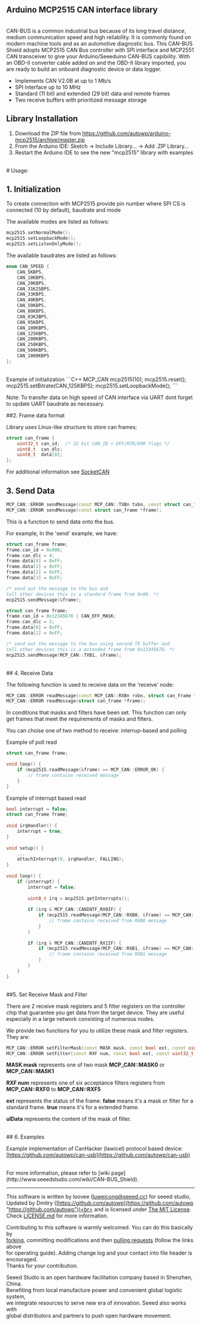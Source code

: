 Arduino MCP2515 CAN interface library
---------------------------------------------------------


<br>
CAN-BUS is a common industrial bus because of its long travel distance, medium communication speed and high reliability. It is commonly found on modern machine tools and as an automotive diagnostic bus. This CAN-BUS Shield adopts MCP2515 CAN Bus controller with SPI interface and MCP2551 CAN transceiver to give your Arduino/Seeeduino CAN-BUS capibility. With an OBD-II converter cable added on and the OBD-II library imported, you are ready to build an onboard diagnostic device or data logger.

- Implements CAN V2.0B at up to 1 Mb/s
- SPI Interface up to 10 MHz
- Standard (11 bit) and extended (29 bit) data and remote frames
- Two receive buffers with prioritized message storage

## Library Installation

1. Download the ZIP file from https://github.com/autowp/arduino-mcp2515/archive/master.zip
2. From the Arduino IDE: Sketch -> Include Library... -> Add .ZIP Library...
3. Restart the Arduino IDE to see the new "mcp2515" library with examples


<br>
# Usage:



## 1. Initialization

To create connection with MCP2515 provide pin number where SPI CS is connected (10 by default), baudrate and mode

The available modes are listed as follows:
```C++
mcp2515.setNormalMode();
mcp2515.setLoopbackMode();
mcp2515.setListenOnlyMode();
```
The available baudrates are listed as follows:
```C++
enum CAN_SPEED {
    CAN_5KBPS,
    CAN_10KBPS,
    CAN_20KBPS,
    CAN_31K25BPS,
    CAN_33KBPS,
    CAN_40KBPS,
    CAN_50KBPS,
    CAN_80KBPS,
    CAN_83K3BPS,
    CAN_95KBPS,
    CAN_100KBPS,
    CAN_125KBPS,
    CAN_200KBPS,
    CAN_250KBPS,
    CAN_500KBPS,
    CAN_1000KBPS
};
```

<br>
Example of initialization
```C++
MCP_CAN mcp2515(10);
mcp2515.reset();
mcp2515.setBitrate(CAN_125KBPS);
mcp2515.setLoopbackMode();
```
<br>

Note: To transfer data on high speed of CAN interface via UART dont forget to update UART baudrate as necessary.

##2. Frame data format

Library uses Linux-like structure to store can frames;
```C++
struct can_frame {
    uint32_t can_id;  /* 32 bit CAN_ID + EFF/RTR/ERR flags */
    uint8_t  can_dlc;
    uint8_t  data[8];
};
```
For additional information see [SocketCAN](https://www.kernel.org/doc/Documentation/networking/can.txt)

## 3. Send Data
```C++
MCP_CAN::ERROR sendMessage(const MCP_CAN::TXBn txbn, const struct can_frame *frame);
MCP_CAN::ERROR sendMessage(const struct can_frame *frame);
```

This is a function to send data onto the bus. 

For example, In the 'send' example, we have:

```C++
struct can_frame frame;
frame.can_id = 0x000;
frame.can_dlc = 4;
frame.data[0] = 0xFF;
frame.data[1] = 0xFF;
frame.data[2] = 0xFF;
frame.data[3] = 0xFF;

/* send out the message to the bus and 
tell other devices this is a standard frame from 0x00. */
mcp2515.sendMessage(&frame);
```

```C++
struct can_frame frame;
frame.can_id = 0x12345678 | CAN_EFF_MASK;
frame.can_dlc = 2;
frame.data[0] = 0xFF;
frame.data[1] = 0xFF;

/* send out the message to the bus using second TX buffer and 
tell other devices this is a extended frame from 0x12345678. */
mcp2515.sendMessage(MCP_CAN::TXB1, &frame);
```


<br>
## 4. Receive Data

The following function is used to receive data on the 'receive' node:

```C++
MCP_CAN::ERROR readMessage(const MCP_CAN::RXBn rxbn, struct can_frame *frame);
MCP_CAN::ERROR readMessage(struct can_frame *frame);
```

In conditions that masks and filters have been set. This function can only get frames that meet the requirements of masks and filters.

You can choise one of two method to receive: interrup-based and polling

Example of poll read

```C++
struct can_frame frame;

void loop() {
    if (mcp2515.readMessage(&frame) == MCP_CAN::ERROR_OK) {
        // frame contains received message
    }
}
```

Example of interrupt based read
```C++
bool interrupt = false;
struct can_frame frame;
	
void irqHandler() {
    interrupt = true;
}
	
void setup() {
    ...
    attachInterrupt(0, irqHandler, FALLING);
}
	
void loop() {
    if (interrupt) {
        interrupt = false;
       
        uint8_t irq = mcp2515.getInterrupts();
        
        if (irq & MCP_CAN::CANINTF_RX0IF) {
            if (mcp2515.readMessage(MCP_CAN::RXB0, &frame) == MCP_CAN::ERROR_OK) {
                // frame contains received from RXB0 message
            }
        }
            
        if (irq & MCP_CAN::CANINTF_RX1IF) {
            if (mcp2515.readMessage(MCP_CAN::RXB1, &frame) == MCP_CAN::ERROR_OK) {
                // frame contains received from RXB1 message
            }
        }
    }
}
```
<br>
##5. Set Receive Mask and Filter

There are 2 receive mask registers and 5 filter registers on the controller chip that guarantee you get data from the target device. They are useful especially in a large network consisting of numerous nodes.

We provide two functions for you to utilize these mask and filter registers. They are:

```C++
MCP_CAN::ERROR setFilterMask(const MASK mask, const bool ext, const uint32_t ulData)
MCP_CAN::ERROR setFilter(const RXF num, const bool ext, const uint32_t ulData)
```

**MASK mask** represents one of two mask **MCP_CAN::MASK0** or **MCP_CAN::MASK1**

**RXF num** represents one of six acceptance filters registers from **MCP_CAN::RXF0** to **MCP_CAN::RXF5**

**ext** represents the status of the frame. **false** means it's a mask or filter for a standard frame. **true** means it's for a extended frame.

**ulData** represents the content of the mask of filter.



<br>
## 6. Examples

Example implementation of CanHacker (lawicel) protocol based device: [https://github.com/autowp/can-usb](https://github.com/autowp/can-usb)

<br>
For more information, please refer to [wiki page](http://www.seeedstudio.com/wiki/CAN-BUS_Shield).

    
----

This software is written by loovee ([luweicong@seeed.cc](luweicong@seeed.cc "luweicong@seeed.cc")) for seeed studio,<br>
Updated by Dmitry ([https://github.com/autowp](https://github.com/autowp "https://github.com/autowp"))<br>
and is licensed under [The MIT License](http://opensource.org/licenses/mit-license.php). Check [LICENSE.md](LICENSE.md) for more information.<br>

Contributing to this software is warmly welcomed. You can do this basically by<br>
[forking](https://help.github.com/articles/fork-a-repo), committing modifications and then [pulling requests](https://help.github.com/articles/using-pull-requests) (follow the links above<br>
for operating guide). Adding change log and your contact into file header is encouraged.<br>
Thanks for your contribution.

Seeed Studio is an open hardware facilitation company based in Shenzhen, China. <br>
Benefiting from local manufacture power and convenient global logistic system, <br>
we integrate resources to serve new era of innovation. Seeed also works with <br>
global distributors and partners to push open hardware movement.<br>
